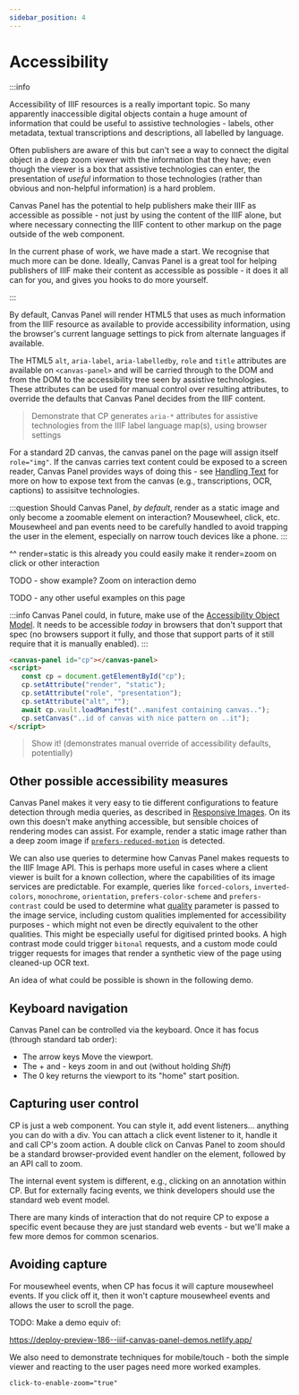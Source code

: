 ```yaml
---
sidebar_position: 4
---
```


# Accessibility


:::info

Accessibility of IIIF resources is a really important topic. So many apparently inaccessible digital objects contain a huge amount of information that could be useful to assistive technologies - labels, other metadata, textual transcriptions and descriptions, all labelled by language.

Often publishers are aware of this but can't see a way to connect the digital object in a deep zoom viewer with the information that they have; even though the viewer is a box that assistive technologies can enter, the presentation of _useful_ information to those technologies (rather than obvious and non-helpful information) is a hard problem.

Canvas Panel has the potential to help publishers make their IIIF as accessible as possible - not just by using the content of the IIIF alone, but where necessary connecting the IIIF content to other markup on the page outside of the web component.

In the current phase of work, we have made a start. We recognise that much more can be done. Ideally, Canvas Panel is a great tool for helping publishers of IIIF make their content as accessible as possible - it does it all can for you, and gives you hooks to do more yourself.

:::

By default, Canvas Panel will render HTML5 that uses as much information from the IIIF resource as available to provide accessibility information, using the browser's current language settings to pick from alternate languages if available.

<!-- TODO: GH-91 -->
The HTML5 `alt`, `aria-label`, `aria-labelledby`, `role` and `title` attributes are available on `<canvas-panel>` and will be carried through to the DOM and from the DOM to the accessibility tree seen by assistive technologies. These attributes can be used for manual control over resulting attributes, to override the defaults that Canvas Panel decides from the IIIF content.

<!-- TODO: GH-91 -->
> Demonstrate that CP generates `aria-*` attributes for assistive technologies from the IIIF label language map(s), using browser settings

For a standard 2D canvas, the canvas panel on the page will assign itself `role="img"`. If the canvas carries text content could be exposed to a screen reader, Canvas Panel provides ways of doing this - see [Handling Text](./handling-text) for more on how to expose text from the canvas (e.g., transcriptions, OCR, captions) to assisitve technologies.

:::question
Should Canvas Panel, _by default_, render as a static image and only become a zoomable element on interaction? Mousewheel, click, etc. Mousewheel and pan events need to be carefully handled to avoid trapping the user in the element, especially on narrow touch devices like a phone. <!-- TODO: GH-78 -->
:::

^^ render=static is this already
you could easily make it render=zoom on click or other interaction

TODO - show example? Zoom on interaction demo

TODO - any other useful examples on this page


:::info
Canvas Panel could, in future, make use of the [Accessibility Object Model](https://wicg.github.io/aom/explainer.html). It needs to be accessible _today_ in browsers that don't support that spec (no browsers support it fully, and those that support parts of it still require that it is manually enabled).
:::

<!-- TODO: GH-91 -->
```html title="Telling assistive technologies that the canvas is a decorative element"
<canvas-panel id="cp"></canvas-panel>
<script>
   const cp = document.getElementById("cp");
   cp.setAttribute("render", "static");
   cp.setAttribute("role", "presentation");
   cp.setAttribute("alt", "");
   await cp.vault.loadManifest("..manifest containing canvas..");
   cp.setCanvas("..id of canvas with nice pattern on ..it");
</script>  
```

> Show it! (demonstrates manual override of accessibility defaults, potentially)


## Other possible accessibility measures

Canvas Panel makes it very easy to tie different configurations to feature detection through media queries, as described in [Responsive Images](./responsive-image). On its own this doesn't make anything accessible, but sensible choices of rendering modes can assist. For example, render a static image rather than a deep zoom image if [`prefers-reduced-motion`](https://developer.mozilla.org/en-US/docs/Web/CSS/@media/prefers-reduced-motion) is detected.

We can also use queries to determine how Canvas Panel makes requests to the IIIF Image API. This is perhaps more useful in cases where a client viewer is built for a known collection, where the capabilities of its image services are predictable. For example, queries like `forced-colors`, `inverted-colors`, `monochrome`, `orientation`, `prefers-color-scheme` and `prefers-contrast` could be used to determine what [quality](https://iiif.io/api/image/3.0/#quality) parameter is passed to the image service, including custom qualities implemented for accessibility purposes - which might not even be directly equivalent to the other qualities. This might be especially useful for digitised printed books. A high contrast mode could trigger `bitonal` requests, and a custom mode could trigger requests for images that render a synthetic view of the page using cleaned-up OCR text.

An idea of what could be possible is shown in the following demo.

<!-- stephen

Not that media queries can be used for other things beside viewport - e.g., prefers reducedMotion, high contrast
https://developer.mozilla.org/en-US/docs/Web/API/Window/matchMedia

https://iiif.wellcomecollection.org/image/b22383268_0016.jp2/full/max/0/bitonal.jpg

 -->

## Keyboard navigation

Canvas Panel can be controlled via the keyboard. Once it has focus (through standard tab order):

 - The arrow keys Move the viewport.
 - The + and - keys zoom in and out (without holding _Shift_)
 - The 0 key returns the viewport to its "home" start position. 
 
 
 <p>
    <canvas-panel
        click-to-enable-zoom="true"
        canvas-id="https://digirati-co-uk.github.io/wunder/canvases/0"
        manifest-id="https://digirati-co-uk.github.io/wunder.json">
    </canvas-panel>
</p>


## Capturing user control


CP is just a web component. You can style it, add event listeners... anything you can do with a div. You can attach a click event listener to it, handle it and call CP's zoom action. A double click on Canvas Panel to zoom should be a standard browser-provided event handler on the element, followed by an API call to zoom.

The internal event system is different, e.g., clicking on an annotation within CP. But for externally facing events, we think developers should use the standard web event model.

There are many kinds of interaction that do not require CP to expose a specific event because they are just standard web events - but we'll make a few more demos for common scenarios.

## Avoiding capture

For mousewheel events, when CP has focus it will capture mousewheel events. If you click off it, then it won't capture mousewheel events and allows the user to scroll the page.

TODO: Make a demo equiv of:
 
https://deploy-preview-186--iiif-canvas-panel-demos.netlify.app/ 

We also need to demonstrate techniques for mobile/touch - both the simple viewer and reacting to the user pages need more worked examples.
```
click-to-enable-zoom="true"
```


<GitHubDiscussion ghid="1" />
